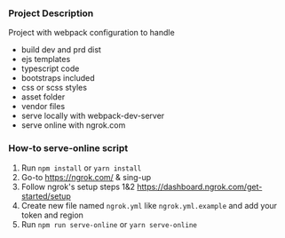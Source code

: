 ### Project Description
Project with webpack configuration to handle

* build dev and prd dist
* ejs templates
* typescript code
* bootstraps included
* css or scss styles
* asset folder
* vendor files
* serve locally with webpack-dev-server
* serve online with ngrok.com

### How-to serve-online script

1. Run `npm install` or `yarn install`
2. Go-to https://ngrok.com/ & sing-up
3. Follow ngrok's setup steps 1&2
https://dashboard.ngrok.com/get-started/setup
4. Create new file named `ngrok.yml` like `ngrok.yml.example` and add your token and region
5. Run `npm run serve-online` or `yarn serve-online`
